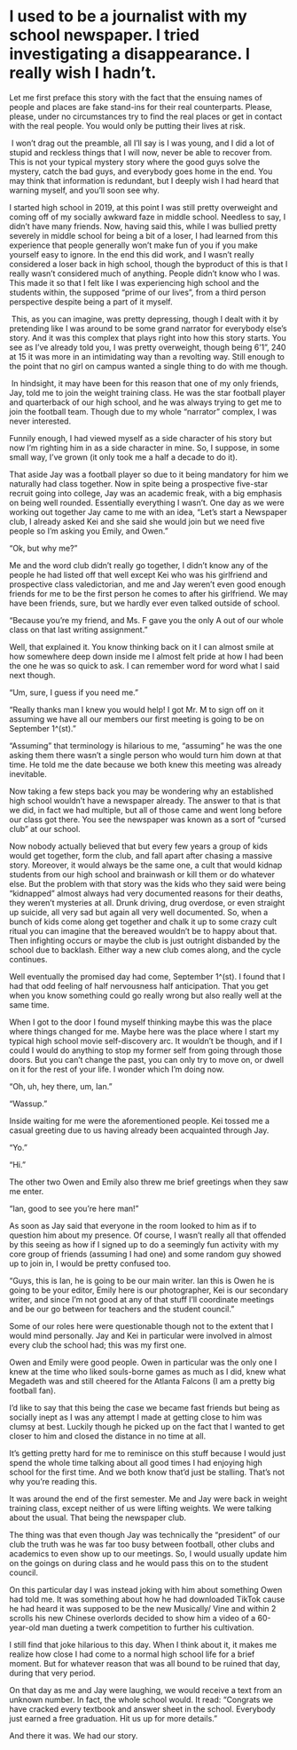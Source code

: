 # I used to be a journalist with my school newspaper. I tried investigating a disappearance. I really wish I hadn’t.
Let me first preface this story with the fact that the ensuing names of people and places are fake stand-ins for their real counterparts. Please, please, under no circumstances try to find the real places or get in contact with the real people. You would only be putting their lives at risk.

 I won’t drag out the preamble, all I’ll say is I was young, and I did a lot of stupid and reckless things that I will now, never be able to recover from. This is not your typical mystery story where the good guys solve the mystery, catch the bad guys, and everybody goes home in the end. You may think that information is redundant, but I deeply wish I had heard that warning myself, and you’ll soon see why.

I started high school in 2019, at this point I was still pretty overweight and coming off of my socially awkward faze in middle school. Needless to say, I didn’t have many friends. Now, having said this, while I was bullied pretty severely in middle school for being a bit of a loser, I had learned from this experience that people generally won’t make fun of you if you make yourself easy to ignore. In the end this did work, and I wasn’t really considered a loser back in high school, though the byproduct of this is that I really wasn’t considered much of anything. People didn’t know who I was. This made it so that I felt like I was experiencing high school and the students within, the supposed “prime of our lives”, from a third person perspective despite being a part of it myself.

 This, as you can imagine, was pretty depressing, though I dealt with it by pretending like I was around to be some grand narrator for everybody else’s story. And it was this complex that plays right into how this story starts. You see as I’ve already told you, I was pretty overweight, though being 6’1”, 240 at 15 it was more in an intimidating way than a revolting way. Still enough to the point that no girl on campus wanted a single thing to do with me though.

 In hindsight, it may have been for this reason that one of my only friends, Jay, told me to join the weight training class. He was the star football player and quarterback of our high school, and he was always trying to get me to join the football team. Though due to my whole “narrator” complex, I was never interested.

Funnily enough, I had viewed myself as a side character of his story but now I’m righting him in as a side character in mine. So, I suppose, in some small way, I’ve grown (it only took me a half a decade to do it).

That aside Jay was a football player so due to it being mandatory for him we naturally had class together. Now in spite being a prospective five-star recruit going into college, Jay was an academic freak, with a big emphasis on being well rounded. Essentially everything I wasn’t. One day as we were working out together Jay came to me with an idea, “Let’s start a Newspaper club, I already asked Kei and she said she would join but we need five people so I’m asking you Emily, and Owen.” 

“Ok, but why me?”

Me and the word club didn’t really go together, I didn’t know any of the people he had listed off that well except Kei who was his girlfriend and prospective class valedictorian, and me and Jay weren’t even good enough friends for me to be the first person he comes to after his girlfriend. We may have been friends, sure, but we hardly ever even talked outside of school.

“Because you’re my friend, and Ms. F gave you the only A out of our whole class on that last writing assignment.”

Well, that explained it. You know thinking back on it I can almost smile at how somewhere deep down inside me I almost felt pride at how I had been the one he was so quick to ask. I can remember word for word what I said next though.

“Um, sure, I guess if you need me.”

“Really thanks man I knew you would help! I got Mr. M to sign off on it assuming we have all our members our first meeting is going to be on September 1^(st).”

“Assuming” that terminology is hilarious to me, “assuming” he was the one asking them there wasn’t a single person who would turn him down at that time. He told me the date because we both knew this meeting was already inevitable.

Now taking a few steps back you may be wondering why an established high school wouldn’t have a newspaper already. The answer to that is that we did, in fact we had multiple, but all of those came and went long before our class got there. You see the newspaper was known as a sort of “cursed club” at our school.

Now nobody actually believed that but every few years a group of kids would get together, form the club, and fall apart after chasing a massive story. Moreover, it would always be the same one, a cult that would kidnap students from our high school and brainwash or kill them or do whatever else. But the problem with that story was the kids who they said were being “kidnapped” almost always had very documented reasons for their deaths, they weren’t mysteries at all. Drunk driving, drug overdose, or even straight up suicide, all very sad but again all very well documented. So, when a bunch of kids come along get together and chalk it up to some crazy cult ritual you can imagine that the bereaved wouldn’t be to happy about that. Then infighting occurs or maybe the club is just outright disbanded by the school due to backlash. Either way a new club comes along, and the cycle continues.

Well eventually the promised day had come, September 1^(st). I found that I had that odd feeling of half nervousness half anticipation. That you get when you know something could go really wrong but also really well at the same time.

When I got to the door I found myself thinking maybe this was the place where things changed for me. Maybe here was the place where I start my typical high school movie self-discovery arc. It wouldn’t be though, and if I could I would do anything to stop my former self from going through those doors. But you can’t change the past, you can only try to move on, or dwell on it for the rest of your life. I wonder which I’m doing now.

“Oh, uh, hey there, um, Ian.”

“Wassup.”

Inside waiting for me were the aforementioned people. Kei tossed me a casual greeting due to us having already been acquainted through Jay.

“Yo.”

“Hi.”

The other two Owen and Emily also threw me brief greetings when they saw me enter.

“Ian, good to see you’re here man!”

As soon as Jay said that everyone in the room looked to him as if to question him about my presence. Of course, I wasn’t really all that offended by this seeing as how if I signed up to do a seemingly fun activity with my core group of friends (assuming I had one) and some random guy showed up to join in, I would be pretty confused too.

“Guys, this is Ian, he is going to be our main writer. Ian this is Owen he is going to be your editor, Emily here is our photographer, Kei is our secondary writer, and since I’m not good at any of that stuff I’ll coordinate meetings and be our go between for teachers and the student council.”

Some of our roles here were questionable though not to the extent that I would mind personally. Jay and Kei in particular were involved in almost every club the school had; this was my first one.

Owen and Emily were good people. Owen in particular was the only one I knew at the time who liked souls-borne games as much as I did, knew what Megadeth was and still cheered for the Atlanta Falcons (I am a pretty big football fan).

I’d like to say that this being the case we became fast friends but being as socially inept as I was any attempt I made at getting close to him was clumsy at best. Luckily though he picked up on the fact that I wanted to get closer to him and closed the distance in no time at all.

It’s getting pretty hard for me to reminisce on this stuff because I would just spend the whole time talking about all good times I had enjoying high school for the first time. And we both know that’d just be stalling. That’s not why you’re reading this.

It was around the end of the first semester. Me and Jay were back in weight training class, except neither of us were lifting weights. We were talking about the usual. That being the newspaper club.

The thing was that even though Jay was technically the “president” of our club the truth was he was far too busy between football, other clubs and academics to even show up to our meetings. So, I would usually update him on the goings on during class and he would pass this on to the student council.

On this particular day I was instead joking with him about something Owen had told me. It was something about how he had downloaded TikTok cause he had heard it was supposed to be the new Musically/ Vine and within 2 scrolls his new Chinese overlords decided to show him a video of a 60-year-old man dueting a twerk competition to further his cultivation.

I still find that joke hilarious to this day. When I think about it, it makes me realize how close I had come to a normal high school life for a brief moment. But for whatever reason that was all bound to be ruined that day, during that very period.

On that day as me and Jay were laughing, we would receive a text from an unknown number. In fact, the whole school would. It read: “Congrats we have cracked every textbook and answer sheet in the school. Everybody just earned a free graduation. Hit us up for more details.”

And there it was. We had our story.